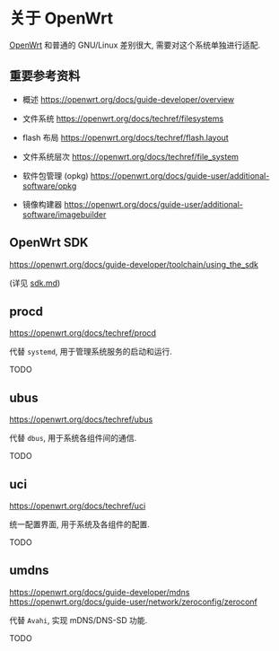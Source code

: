 # 关于 OpenWrt

[OpenWrt](https://openwrt.org/) 和普通的 GNU/Linux 差别很大,
需要对这个系统单独进行适配.

## 重要参考资料

- 概述 <https://openwrt.org/docs/guide-developer/overview>

- 文件系统 <https://openwrt.org/docs/techref/filesystems>

- flash 布局 <https://openwrt.org/docs/techref/flash.layout>

- 文件系统层次 <https://openwrt.org/docs/techref/file_system>

- 软件包管理 (opkg)
  <https://openwrt.org/docs/guide-user/additional-software/opkg>

- 镜像构建器
  <https://openwrt.org/docs/guide-user/additional-software/imagebuilder>

## OpenWrt SDK

<https://openwrt.org/docs/guide-developer/toolchain/using_the_sdk>

(详见 [sdk.md](./sdk.md))

## procd

<https://openwrt.org/docs/techref/procd>

代替 `systemd`, 用于管理系统服务的启动和运行.

TODO

## ubus

<https://openwrt.org/docs/techref/ubus>

代替 `dbus`, 用于系统各组件间的通信.

TODO

## uci

<https://openwrt.org/docs/techref/uci>

统一配置界面, 用于系统及各组件的配置.

TODO

## umdns

<https://openwrt.org/docs/guide-developer/mdns>
<https://openwrt.org/docs/guide-user/network/zeroconfig/zeroconf>

代替 `Avahi`, 实现 mDNS/DNS-SD 功能.

TODO
